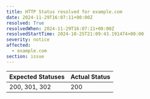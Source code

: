 ```yaml
---
title: HTTP Status resolved for example.com
date: 2024-11-29T16:07:11+00:00Z
resolved: True
resolvedWhen: 2024-11-29T16:07:11+00:00Z
resolvedStartTime: 2024-10-25T21:09:43.191474+00:00
severity: notice
affected:
  - example.com
section: issue
---
```


| Expected Statuses | Actual Status  |
|-------------------|----------------|
| 200, 301, 302 | 200 |
